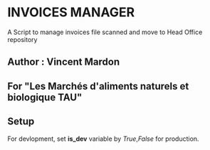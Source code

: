 # INVOICES MANAGER

A Script to manage invoices file scanned and move to Head Office repository

## Author : Vincent Mardon
## For "Les Marchés d'aliments naturels et biologique TAU"

## Setup
For devlopment, set **is_dev** variable by *True*,*False* for production.